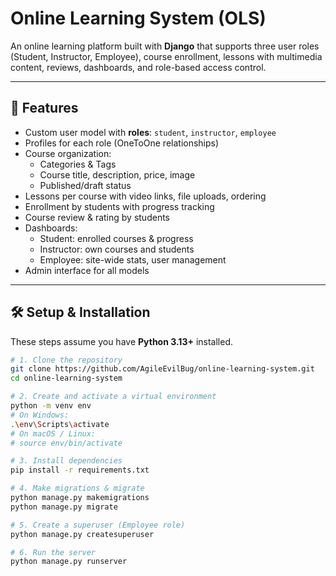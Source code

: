 # Online Learning System (OLS)

An online learning platform built with **Django** that supports three user roles (Student, Instructor, Employee), course enrollment, lessons with multimedia content, reviews, dashboards, and role-based access control.

---

## 🚀 Features

- Custom user model with **roles**: `student`, `instructor`, `employee`
- Profiles for each role (OneToOne relationships)
- Course organization:
  - Categories & Tags
  - Course title, description, price, image
  - Published/draft status
- Lessons per course with video links, file uploads, ordering
- Enrollment by students with progress tracking
- Course review & rating by students
- Dashboards:
  - Student: enrolled courses & progress
  - Instructor: own courses and students
  - Employee: site-wide stats, user management
- Admin interface for all models

---

## 🛠️ Setup & Installation

These steps assume you have **Python 3.13+** installed.

```bash
# 1. Clone the repository
git clone https://github.com/AgileEvilBug/online-learning-system.git
cd online-learning-system

# 2. Create and activate a virtual environment
python -m venv env
# On Windows:
.\env\Scripts\activate
# On macOS / Linux:
# source env/bin/activate

# 3. Install dependencies
pip install -r requirements.txt

# 4. Make migrations & migrate
python manage.py makemigrations
python manage.py migrate

# 5. Create a superuser (Employee role)
python manage.py createsuperuser

# 6. Run the server
python manage.py runserver
